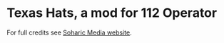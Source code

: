 <h1>Texas Hats, a mod for 112 Operator</h1>
<p>For full credits see <a href="https://soharicmedia.com/112/hat-mods#texas-hats">Soharic Media website</a>.</p>